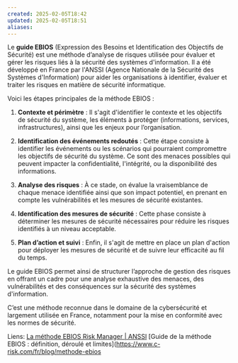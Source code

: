 ```yaml
---
created: 2025-02-05T18:42
updated: 2025-02-05T18:51
aliases: 
---
```

Le **guide EBIOS** (Expression des Besoins et Identification des Objectifs de Sécurité) est une méthode d’analyse de risques utilisée pour évaluer et gérer les risques liés à la sécurité des systèmes d'information. Il a été développé en France par l'ANSSI (Agence Nationale de la Sécurité des Systèmes d'Information) pour aider les organisations à identifier, évaluer et traiter les risques en matière de sécurité informatique.

Voici les étapes principales de la méthode EBIOS :

1. **Contexte et périmètre** : Il s'agit d'identifier le contexte et les objectifs de sécurité du système, les éléments à protéger (informations, services, infrastructures), ainsi que les enjeux pour l’organisation.
    
2. **Identification des événements redoutés** : Cette étape consiste à identifier les événements ou les scénarios qui pourraient compromettre les objectifs de sécurité du système. Ce sont des menaces possibles qui peuvent impacter la confidentialité, l'intégrité, ou la disponibilité des informations.
    
3. **Analyse des risques** : À ce stade, on évalue la vraisemblance de chaque menace identifiée ainsi que son impact potentiel, en prenant en compte les vulnérabilités et les mesures de sécurité existantes.
    
4. **Identification des mesures de sécurité** : Cette phase consiste à déterminer les mesures de sécurité nécessaires pour réduire les risques identifiés à un niveau acceptable.
    
5. **Plan d’action et suivi** : Enfin, il s'agit de mettre en place un plan d'action pour déployer les mesures de sécurité et de suivre leur efficacité au fil du temps.
    

Le guide EBIOS permet ainsi de structurer l’approche de gestion des risques en offrant un cadre pour une analyse exhaustive des menaces, des vulnérabilités et des conséquences sur la sécurité des systèmes d'information.

C’est une méthode reconnue dans le domaine de la cybersécurité et largement utilisée en France, notamment pour la mise en conformité avec les normes de sécurité.

Liens: 
[La méthode EBIOS Risk Manager | ANSSI](https://cyber.gouv.fr/la-methode-ebios-risk-manager)
[Guide de la méthode EBIOS : définition, déroulé et limites](https://www.c-risk.com/fr/blog/methode-ebios

